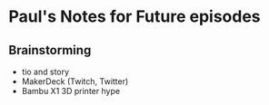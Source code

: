 # Paul's Notes for Future episodes

## Brainstorming
* tio and story
* MakerDeck (Twitch, Twitter)
* Bambu X1 3D printer hype
